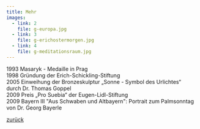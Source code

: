 ```yaml
---
title: Mehr
images:
  - link: 2
    file: g-europa.jpg
  - link: 3
    file: g-erichostermorgen.jpg
  - link: 4
    file: g-meditationsraum.jpg
---
```


1993 Masaryk - Medaille in Prag  
1998 Gründung der Erich-Schickling-Stiftung  
2005 Einweihung der Bronzeskulptur „Sonne - Symbol des Urlichtes“  
     durch Dr. Thomas Goppel  
2009 Preis „Pro Suebia“ der Eugen-Lidl-Stiftung  
2009 Bayern III "Aus Schwaben und Altbayern": Portrait zum Palmsonntag  
von Dr. Georg Bayerle  

[zurück](/erich-schickling/vita/)
